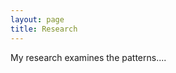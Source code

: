 ```yaml
---
layout: page
title: Research
---
```

My research examines the patterns....




<!--stackedit_data:
eyJoaXN0b3J5IjpbLTE0ODA1NTQxODMsNzgxMDE4NzU1LDkyMT
Y4NDQyMiw3Njg0NTgxMTQsLTg5MDUwODAyMSwtNTAzNjAyMTkw
XX0=
-->